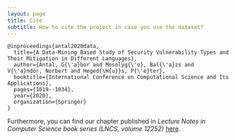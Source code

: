 ```yaml
---
layout: page
title: Cite
subtitle: How to cite the project in case you use the dataset?
---
```


```
@inproceedings{antal2020data,
  title={A Data-Mining Based Study of Security Vulnerability Types and Their Mitigation in Different Languages},
  author={Antal, G{\'a}bor and Mosolyg{\'o}, Bal{\'a}zs and V{\'a}ndor, Norbert and Heged{\H{u}}s, P{\'e}ter},
  booktitle={International Conference on Computational Science and Its Applications},
  pages={1019--1034},
  year={2020},
  organization={Springer}
}
```
Furthermore, you can find our chapter published in *Lecture Notes in Computer Science book series (LNCS, volume 12252)* [here](https://link.springer.com/chapter/10.1007/978-3-030-58811-3_72).
